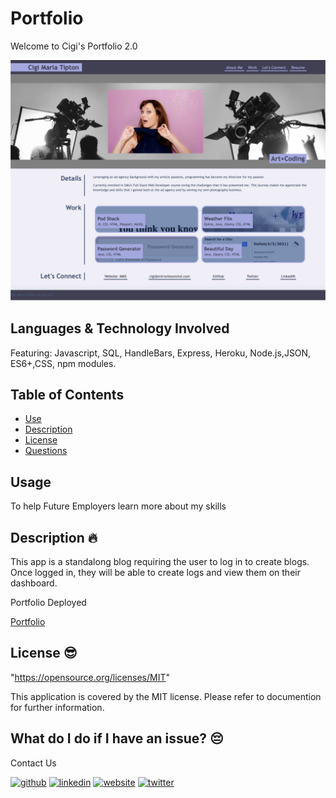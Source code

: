 # Portfolio 
Welcome to Cigi's Portfolio 2.0

![Demo Image](assets/images/02-portfolio-demo.jpg?raw=true "Demo Image")

## Languages & Technology Involved
Featuring: Javascript, SQL, HandleBars, Express, Heroku, Node.js,JSON, ES6+,CSS, npm modules.


## Table of Contents
- [Use](#use)
- [Description](#description)
- [License](#license)
- [Questions](#questions)
## Usage
To help Future Employers learn more about my skills

## Description 🔥
This app is a standalong blog requiring the user to log in to create blogs. Once logged in, they will be able to create logs and view them on their dashboard.


Portfolio Deployed

<a href="https://mirrorlessmind.github.io/CigiPortfolio/" rel="nofollow">Portfolio</a>


## License 😎
"https://opensource.org/licenses/MIT"

This application is covered by the MIT license. Please refer to documention for further information.


## What do I do if I have an issue? 😔
Contact Us <br />


[<img src='https://cdn.jsdelivr.net/npm/simple-icons@3.0.1/icons/github.svg' alt='github' height='30'>](https://github.com/mirrorlessmind)  [<img src='https://cdn.jsdelivr.net/npm/simple-icons@3.0.1/icons/linkedin.svg' alt='linkedin' height='30'>](https://www.linkedin.com/in/mirrorlessmind/)  [<img src='https://cdn.jsdelivr.net/npm/simple-icons@3.0.1/icons/icloud.svg' alt='website' height='30'>](www.mirrorlessmind.com)  [<img src='https://cdn.jsdelivr.net/npm/simple-icons@3.0.1/icons/twitter.svg' alt='twitter' height='30'>](mirrorlessmind)
